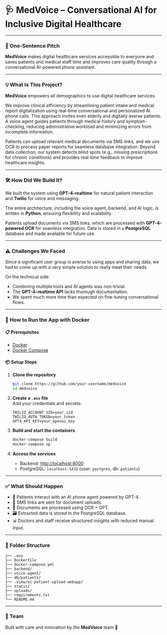 # 🩺 MedVoice – Conversational AI for Inclusive Digital Healthcare

---

### 🚀 One-Sentence Pitch

**MedVoice** makes digital healthcare services accessible to everyone and saves patients and medical staff time and improves care quality through a conversational AI-powered phone assistant.

---

### 💡 What Is This Project?

**MedVoice** empowers all demographics to use digital healthcare services.

We improve clinical efficiency by streamlining patient intake and medical report digitalization using real-time conversational and personalized AI phone calls. This approach invites even elderly and digitally averse patients. A voice agent guides patients through medical history and symptom-checking, reducing administrative workload and minimizing errors from incomplete information.

Patients can upload relevant medical documents via SMS links, and we use OCR to process paper reports for seamless database integration. Beyond data collection, our system detects blind spots (e.g., missing prescriptions for chronic conditions) and provides real-time feedback to improve healthcare insights.

---

### 🛠️ How Did We Build It?

We built the system using **GPT-4-realtime** for natural patient interaction and **Twilio** for voice and messaging.

The entire architecture, including the voice agent, backend, and AI logic, is written in **Python**, ensuring flexibility and scalability.

Patients upload documents via SMS links, which are processed with **GPT-4-powered OCR** for seamless integration. Data is stored in a **PostgreSQL** database and made available for future use.

---

### ⚠️ Challenges We Faced

Since a significant user group is averse to using apps and sharing data, we had to come up with a very simple solution to really meet their needs.

On the technical side:
- Combining multiple tools and AI agents was non-trivial.
- The **GPT-4-realtime API** lacks thorough documentation.
- We spent much more time than expected on fine-tuning conversational flows.

---

### 🐳 How to Run the App with Docker

#### 📋 Prerequisites

- [Docker](https://www.docker.com/get-started)
- [Docker Compose](https://docs.docker.com/compose/)

#### 📦 Setup Steps

1. **Clone the repository**  
   ```bash
   git clone https://github.com/your-username/medvoice
   cd medvoice
   ```

2. **Create a `.env` file**  
   Add your credentials and secrets:

   ```env
   TWILIO_ACCOUNT_SID=your_sid
   TWILIO_AUTH_TOKEN=your_token
   GPT4_API_KEY=your_openai_key
   ```

3. **Build and start the containers**  
   ```bash
   docker-compose build
   docker-compose up
   ```

4. **Access the services**
   - Backend: [http://localhost:8000](http://localhost:8000)
   - PostgreSQL: `localhost:5432` (user: `postgres`, db: `patients`)

---

### ✅ What Should Happen

- 🧠 Patients interact with an AI phone agent powered by GPT-4.
- 📩 SMS links are sent for document uploads.
- 📄 Documents are processed using OCR + GPT.
- 🗃️ Extracted data is stored in the PostgreSQL database.
- 📊 Doctors and staff receive structured insights with reduced manual input.

---

### 📁 Folder Structure

```
├── .env
├── Dockerfile
├── docker-compose.yml
├── backend/
├── voice-agent/
├── db/patients/
├── .view/ai-patient-upload-webapp/
├── static/
├── uploads/
├── requirements.txt
└── README.md
```

---

### 👥 Team

Built with care and innovation by the **MedVoice** team 💙